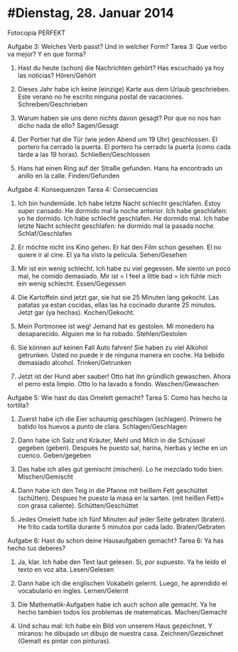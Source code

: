 #Dienstag, 28. Januar 2014
===

Fotocopia PERFEKT

Aufgabe 3: Welches Verb passt? Und in welcher Form?
Tarea 3: Que verbo va mejor? Y en que forma?

1. Hast du heute (schon) die Nachrichten gehört? Has escuchado ya hoy las noticias? Hören/Gehört

2. Dieses Jahr habe ich keine (einzige) Karte aus dem Urlaub geschrieben. Este verano no he escrito ninguna postal de vacaciones. Schreiben/Geschrieben

3. Warum haben sie uns denn nichts davon gesagt? Por que no nos han dicho nada de ello? Sagen/Gesagt

4. Der Portier hat die Tür (wie jeden Abend um 19 Uhr) geschlossen. El portero ha cerrado la puerta.  El portero ha cerrado la puerta (como cada tarde a las 19 horas). Schließen/Geschlossen

5. Hans hat einen Ring auf der Straße gefunden. Hans ha encontrado un anillo en la calle. Finden/Gefunden

Aufgabe 4: Konsequenzen
Tarea 4: Consecuencias

1. Ich bin hundemüde. Ich habe letzte Nacht schlecht geschlafen. Estoy super cansado. He dormido mal la noche anterior. Ich habe geschlafen: yo he dormido. Ich habe schlecht geschlafen. He dormido mal. Ich habe letzte Nacht schlecht geschlafen: he dormido mal la pasada noche. Schlaf/Geschlafen

2. Er möchte nicht ins Kino gehen. Er hat den Film schon gesehen. El no quiere ir al cine. El ya ha visto la pelicula. Sehen/Gesehen

3. Mir ist ein wenig schlecht. Ich habe zu viel gegessen. Me siento un poco mal, he comido demasiado. Mir ist = I feel a little bad = Ich fühle mich ein wenig schlecht. Essen/Gegessen

4. Die Kartoffeln sind jetzt gar, sie hat sie 25 Minuten lang gekocht. Las patatas ya estan cocidas, ellas las ha cocinado durante 25 minutos. Jetzt gar (ya hechas). Kochen/Gekocht.

5. Mein Portmonee ist weg! Jemand hat es gestolen. Mi monedero ha desaparecido. Alguien me lo ha robado. Stehlen/Gestolen

6. Sie können auf keinen Fall Auto fahren! Sie haben zu viel Alkohol getrunken. Usted no puede ir de ninguna manera en coche. Ha bebido demasiado alcohol. Trinken/Getrunken

7. Jetzt ist der Hund aber sauber! Otto hat ihn gründlich gewaschen. Ahora el perro esta limpio. Otto lo ha lavado a fondo. Waschen/Gewaschen

Aufgabe 5: Wie hast du das Omelett gemacht? 
Tarea 5: Como has hecho la tortilla?

1. Zuerst habe ich die Eier schaumig geschlagen (schlagen). Primero he batido los huevos a punto de clara. Schlagen/Geschlagen

2. Dann habe ich Salz und Kräuter, Mehl und Milch in die Schüssel gegeben (geben). Después he puesto sal, harina, hierbas y leche en un cuenco. Geben/gegeben

3. Das habe ich alles gut gemischt (mischen). Lo he mezclado todo bien. Mischen/Gemischt 

4. Dann habe ich den Teig in die Pfanne mit heißem Fett geschüttet (schütten). Despues he puesto la masa en la sarten. (mit heißen Fett)= con grasa caliente). Schütten/Geschüttet

5. Jedes Omelett habe ich fünf Minuten auf jeder Seite gebraten (braten). He frito cada tortilla durante 5 minutos por cada lado. Braten/Gebraten 

Aufgabe 6: Hast du schon deine Hausaufgaben gemacht? 
Tarea 6: Ya has hecho tus deberes?

1. Ja, klar. Ich habe den Text laut gelesen. Si, por supuesto. Ya he leido el texto en voz alta. Lesen/Gelesen 

2. Dann habe ich die englischen Vokabeln gelernt. Luego, he aprendido el vocabulario en ingles. Lernen/Gelernt

3. Die Mathematik-Aufgaben habe ich auch schon alle gemacht. Ya he hecho tambien todos los problemas de matematicas. Machen/Gemacht 

4. Und schau mal: Ich habe ein Bild von unserem Haus gezeichnet. Y miranos: he dibujado un dibujo de nuestra casa. Zeichnen/Gezeichnet (Gemalt es pintar con pinturas). 
